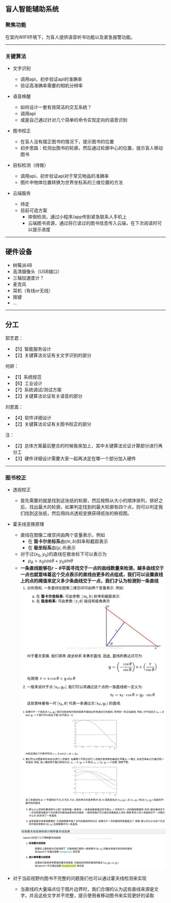 ## 盲人智能辅助系统
### 聚焦功能

在室内WIFI环境下，为盲人提供语音听书功能以及紧急报警功能。

---

### 关键算法

+ 文字识别 

  + 调用api，初步验证api的准确率
  + 验证高准确率需要的相机分辨率 
    
+ 语音唤醒
  + 如何设计一套有效简洁的交互系统？
  + 调用api
  + 或是自己通过针对几个简单的命令实现定向的语音识别

+ 图书校正
  + 在盲人没有摆正图书的情况下，提示图书的位置
  + 初步思路：检测出图书的轮廓，然后通过轮廓中心的位置，提示盲人移动图书

+ 目标检测（待做）
  + 调用api，初步验证api对于常见物品的准确率
  + 图片中物体位置转换为世界坐标系的三维位置的方法

+ 云端服务
  + 待定
  + 目前可选方案
    + 摔倒检测，通过小程序/app传到紧急联系人手机上
    + 云端图书资源，通过将已读过的图书信息传入云端，在下次阅读时可以提示进度

---
## 硬件设备

+ 树莓派4B
+ 高清摄像头（USB接口）
+ 三轴加速度计？
+ 麦克风
+ 耳机（有线or无线）
+ 按键
+ ...

---
## 分工
郭艺君：
  + 【5】智能服务设计 
  + 【2】关键算法论证有关文字识别的部分

何妍：
  + 【1】系统规范 
  + 【6】工业设计 
  + 【7】系统调试/测试方案 
  + 【2】关键算法论证有关语音的部分

刘恩嵩：
  + 【4】软件详细设计  
  + 【2】关键算法论证有关图书校正的部分

注：
+ 【2】总体方案最后整合的时候我来加上，其中关键算法论证计算部分进行再分工 
+ 【3】硬件详细设计需要大家一起再决定在哪一个部分加入硬件

---
### 图书校正
+ 透视校正
  + 首先需要的就是找到这张纸的轮廓，然后按照从大小的顺序排列，排好之后，找出最大的轮廓，如果判定找到的最大轮廓有四个点，则可以判定我们找到这张纸，然后用四点透视变换获得纸张的俯视图。

+ 霍夫线变换原理
  + 直线在图像二维空间由两个变量表示，例如
    + 在 **笛卡尔坐标系**由$(m,b)$斜率和截距表示
    + 在 **极坐标系**由$(\rho,\theta)$表示
  + 对于过$(x_0,y_0)$的直线在极坐标下可以表示为
    + $\rho_{\theta}=x_0cos\theta+y_0sin\theta$
  + **一条直线能够在$r-\theta$平面寻找交于一点的曲线数量来检测，越多曲线交于一点也就意味着这个交点表示的直线由更多的点组成，我们可以设置直线上的点的阈值来定义多少条曲线交于一点，我们才认为检测到一条直线**
![](Pictures/Houff_1.png)
![](Pictures/Houff_2.png)
![](Pictures/Houff_3.png)
+ 对于当前视野内图书不完整的问题我们也可以通过霍夫线检测来实现
  + 当直线的大量端点位于图片边界时，我们合理的认为这些直线来源是文字，并且这些文字并不完整，提示使用者移动图书来实现更好的读取